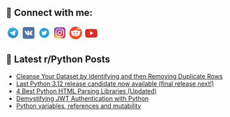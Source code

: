 ## 🔎 Connect with me:
[<img src="https://github.com/bullbesh/bullbesh/blob/main/images/Telegram.png" width="32" height="32" />](https://t.me/bullbesh)
[<img src="https://github.com/bullbesh/bullbesh/blob/main/images/VK.png" width="32" height="32" />](https://vk.com/bullbesh)
[<img src="https://github.com/bullbesh/bullbesh/blob/main/images/Twitter.png" width="32" height="32" />](https://twitter.com/bullbesh1)
[<img src="https://github.com/bullbesh/bullbesh/blob/main/images/Instagram.png" width="32" height="32" />](https://www.instagram.com/bullbesh)
[<img src="https://github.com/bullbesh/bullbesh/blob/main/images/Reddit.png" width="32" height="32" />](https://www.reddit.com/user/bullbesh)
[<img src="https://github.com/bullbesh/bullbesh/blob/main/images/YouTube.png" width="32" height="32" />](https://www.youtube.com/channel/UCtfjRs6uzgq5mfm8S06WTcg)

## 📕 Latest r/Python Posts
<!-- BLOG-POST-LIST:START -->
- [Cleanse Your Dataset by Identifying and then Removing Duplicate Rows](https://www.reddit.com/r/Python/comments/16mq913/cleanse_your_dataset_by_identifying_and_then/)
- [Last Python 3.12 release candidate now available &lpar;final release next!&rpar;](https://www.reddit.com/r/Python/comments/16mq4b7/last_python_312_release_candidate_now_available/)
- [4 Best Python HTML Parsing Libraries &lpar;Updated&rpar;](https://www.reddit.com/r/Python/comments/16mp7gm/4_best_python_html_parsing_libraries_updated/)
- [Demystifying JWT Authentication with Python](https://www.reddit.com/r/Python/comments/16momc5/demystifying_jwt_authentication_with_python/)
- [Python variables, references and mutability](https://www.reddit.com/r/Python/comments/16mo7p2/python_variables_references_and_mutability/)
<!-- BLOG-POST-LIST:END -->
